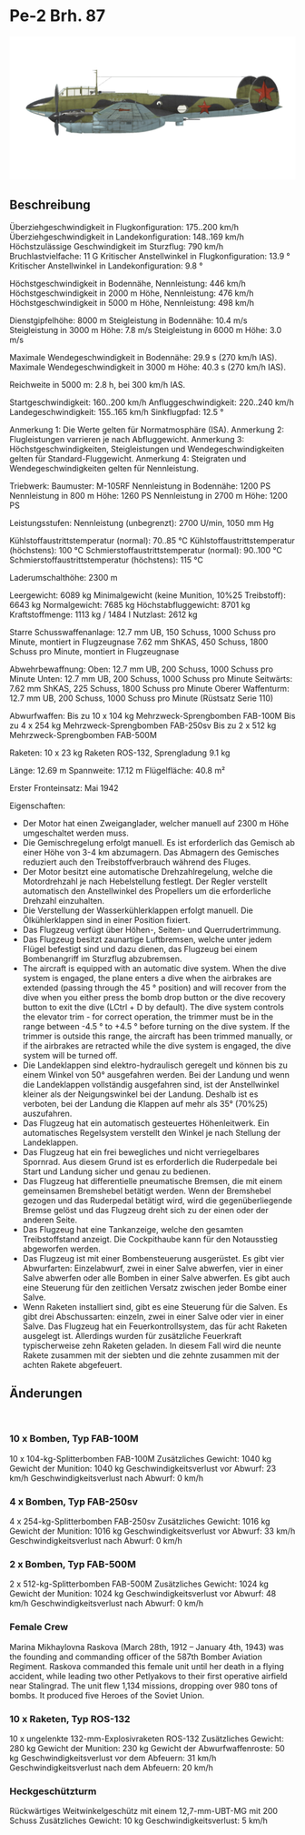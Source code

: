 ﻿# Pe-2 Brh. 87

![pe2s87](../images/pe2s87.png)

## Beschreibung

Überziehgeschwindigkeit in Flugkonfiguration: 175..200 km/h
Überziehgeschwindigkeit in Landekonfiguration: 148..169 km/h
Höchstzulässige Geschwindigkeit im Sturzflug: 790 km/h
Bruchlastvielfache: 11 G
Kritischer Anstellwinkel in Flugkonfiguration: 13.9 °
Kritischer Anstellwinkel in Landekonfiguration: 9.8 °

Höchstgeschwindigkeit in Bodennähe, Nennleistung: 446 km/h
Höchstgeschwindigkeit in 2000 m Höhe, Nennleistung: 476 km/h
Höchstgeschwindigkeit in 5000 m Höhe, Nennleistung: 498 km/h

Dienstgipfelhöhe: 8000 m
Steigleistung in Bodennähe: 10.4 m/s
Steigleistung in 3000 m Höhe: 7.8 m/s
Steigleistung in 6000 m Höhe: 3.0 m/s

Maximale Wendegeschwindigkeit in Bodennähe: 29.9 s (270 km/h IAS).
Maximale Wendegeschwindigkeit in 3000 m Höhe: 40.3 s (270 km/h IAS).

Reichweite in 5000 m: 2.8 h, bei 300 km/h IAS.

Startgeschwindigkeit: 160..200 km/h
Anfluggeschwindigkeit: 220..240 km/h
Landegeschwindigkeit: 155..165 km/h
Sinkflugpfad: 12.5 °

Anmerkung 1: Die Werte gelten für Normatmosphäre (ISA).
Anmerkung 2: Flugleistungen varrieren je nach Abfluggewicht.
Anmerkung 3: Höchstgeschwindigkeiten, Steigleistungen und Wendegeschwindigkeiten gelten für Standard-Fluggewicht.
Anmerkung 4: Steigraten und Wendegeschwindigkeiten gelten für Nennleistung.

Triebwerk:
Baumuster: M-105RF
Nennleistung in Bodennähe: 1200 PS
Nennleistung in 800 m Höhe: 1260 PS
Nennleistung in 2700 m Höhe: 1200 PS

Leistungsstufen:
Nennleistung (unbegrenzt): 2700 U/min, 1050 mm Hg

Kühlstoffaustrittstemperatur (normal): 70..85 °C
Kühlstoffaustrittstemperatur (höchstens): 100 °C
Schmierstoffaustrittstemperatur (normal): 90..100 °C
Schmierstoffaustrittstemperatur (höchstens): 115 °C

Laderumschalthöhe: 2300 m

Leergewicht: 6089 kg
Minimalgewicht (keine Munition, 10%25 Treibstoff): 6643 kg
Normalgewicht: 7685 kg
Höchstabfluggewicht: 8701 kg
Kraftstoffmenge: 1113 kg / 1484 l
Nutzlast: 2612 kg

Starre Schusswaffenanlage:
12.7 mm UB, 150 Schuss, 1000 Schuss pro Minute, montiert in Flugzeugnase
7.62 mm ShKAS, 450 Schuss, 1800 Schuss pro Minute, montiert in Flugzeugnase

Abwehrbewaffnung:
Oben: 12.7 mm UB, 200 Schuss, 1000 Schuss pro Minute
Unten: 12.7 mm UB, 200 Schuss, 1000 Schuss pro Minute
Seitwärts: 7.62 mm ShKAS, 225 Schuss, 1800 Schuss pro Minute
Oberer Waffenturm: 12.7 mm UB, 200 Schuss, 1000 Schuss pro Minute (Rüstsatz Serie 110)

Abwurfwaffen:
Bis zu 10 x 104 kg Mehrzweck-Sprengbomben FAB-100M
Bis zu 4 x 254 kg Mehrzweck-Sprengbomben FAB-250sv
Bis zu 2 x 512 kg Mehrzweck-Sprengbomben FAB-500M

Raketen:
10 x 23 kg Raketen ROS-132, Sprengladung 9.1 kg

Länge: 12.69 m
Spannweite: 17.12 m
Flügelfläche: 40.8 m²

Erster Fronteinsatz: Mai 1942

Eigenschaften:
- Der Motor hat einen Zweiganglader, welcher manuell auf 2300 m Höhe umgeschaltet werden muss.
- Die Gemischregelung erfolgt manuell. Es ist erforderlich das Gemisch ab einer Höhe von 3-4 km abzumagern. Das Abmagern des Gemisches reduziert auch den Treibstoffverbrauch während des Fluges.
- Der Motor besitzt eine automatische Drehzahlregelung, welche die Motordrehzahl je nach Hebelstellung festlegt. Der Regler verstellt automatisch den Anstellwinkel des Propellers um die erforderliche Drehzahl einzuhalten.
- Die Verstellung der Wasserkühlerklappen erfolgt manuell. Die Ölkühlerklappen sind in einer Position fixiert.
- Das Flugzeug verfügt über Höhen-, Seiten- und Querrudertrimmung.
- Das Flugzeug besitzt zaunartige Luftbremsen, welche unter jedem Flügel befestigt sind und dazu dienen, das Flugzeug bei einem Bombenangriff im Sturzflug abzubremsen.
- The aircraft is equipped with an automatic dive system. When the dive system is engaged, the plane enters a dive when the airbrakes are extended (passing through the 45 ° position) and will recover from the dive when you either press the bomb drop button or the dive recovery button to exit the dive (LCtrl + D by default). The dive system controls the elevator trim - for correct operation, the trimmer must be in the range between -4.5 ° to +4.5 ° before turning on the dive system. If the trimmer is outside this range, the aircraft has been trimmed manually, or if the airbrakes are retracted while the dive system is engaged, the dive system will be turned off.
- Die Landeklappen sind elektro-hydraulisch geregelt und können bis zu einem Winkel von 50° ausgefahren werden. Bei der Landung und wenn die Landeklappen vollständig ausgefahren sind, ist der Anstellwinkel kleiner als der Neigungswinkel bei der Landung. Deshalb ist es verboten, bei der Landung die Klappen auf mehr als 35° (70%25) auszufahren.
- Das Flugzeug hat ein automatisch gesteuertes Höhenleitwerk. Ein automatisches Regelsystem verstellt den Winkel je nach Stellung der Landeklappen.
- Das Flugzeug hat ein frei bewegliches und nicht verriegelbares Spornrad. Aus diesem Grund ist es erforderlich die Ruderpedale bei Start und Landung sicher und genau zu bedienen.
- Das Flugzeug hat differentielle pneumatische Bremsen, die mit einem gemeinsamen Bremshebel betätigt werden. Wenn der Bremshebel gezogen und das Ruderpedal betätigt wird, wird die gegenüberliegende Bremse gelöst und das Flugzeug dreht sich zu der einen oder der anderen Seite.
- Das Flugzeug hat eine Tankanzeige, welche den gesamten Treibstoffstand anzeigt.
Die Cockpithaube kann für den Notausstieg abgeworfen werden.
- Das Flugzeug ist mit einer Bombensteuerung ausgerüstet. Es gibt vier Abwurfarten: Einzelabwurf, zwei in einer Salve abwerfen, vier in einer Salve abwerfen oder alle Bomben in einer Salve abwerfen. Es gibt auch eine Steuerung für den zeitlichen Versatz zwischen jeder Bombe einer Salve. 
- Wenn Raketen installiert sind, gibt es eine Steuerung für die Salven. Es gibt drei Abschussarten: einzeln, zwei in einer Salve oder vier in einer Salve. Das Flugzeug hat ein Feuerkontrollsystem, das für acht Raketen ausgelegt ist. Allerdings wurden für zusätzliche Feuerkraft typischerweise zehn Raketen geladen. In diesem Fall wird die neunte Rakete zusammen mit der siebten und die zehnte zusammen mit der achten Rakete abgefeuert.

## Änderungen
﻿


### 10 x Bomben, Typ FAB-100M

10 x 104-kg-Splitterbomben FAB-100M
Zusätzliches Gewicht: 1040 kg
Gewicht der Munition: 1040 kg
Geschwindigkeitsverlust vor Abwurf: 23 km/h
Geschwindigkeitsverlust nach Abwurf: 0 km/h﻿


### 4 x Bomben, Typ FAB-250sv

4 x 254-kg-Splitterbomben FAB-250sv
Zusätzliches Gewicht: 1016 kg
Gewicht der Munition: 1016 kg
Geschwindigkeitsverlust vor Abwurf: 33 km/h
Geschwindigkeitsverlust nach Abwurf: 0 km/h﻿


### 2 x Bomben, Typ FAB-500M

2 x 512-kg-Splitterbomben FAB-500M
Zusätzliches Gewicht: 1024 kg
Gewicht der Munition: 1024 kg
Geschwindigkeitsverlust vor Abwurf: 48 km/h
Geschwindigkeitsverlust nach Abwurf: 0 km/h﻿

### Female Crew

Marina Mikhaylovna Raskova (March 28th, 1912 – January 4th, 1943) was the founding and commanding officer of the 587th Bomber Aviation Regiment. Raskova commanded this female unit until her death in a flying accident, while leading two other Petlyakovs to their first operative airfield near Stalingrad. The unit flew 1,134 missions, dropping over 980 tons of bombs. It produced five Heroes of the Soviet Union.﻿


### 10 x Raketen, Typ ROS-132

10 x ungelenkte 132-mm-Explosivraketen ROS-132
Zusätzliches Gewicht: 280 kg
Gewicht der Munition: 230 kg
Gewicht der Abwurfwaffenroste: 50 kg
Geschwindigkeitsverlust vor dem Abfeuern: 31 km/h
Geschwindigkeitsverlust nach dem Abfeuern: 20 km/h﻿


### Heckgeschützturm

Rückwärtiges Weitwinkelgeschütz mit einem 12,7-mm-UBT-MG mit 200 Schuss
Zusätzliches Gewicht: 10 kg
Geschwindigkeitsverlust: 5 km/h
